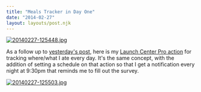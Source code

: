 ```yaml
---
title: "Meals Tracker in Day One"
date: "2014-02-27"
layout: layouts/post.njk
---
```


[![20140227-125448.jpg](images/20140227-125448.jpg)](http://bentsai.files.wordpress.com/2014/02/20140227-125448.jpg)

As a follow up to [yesterday's post](http://bentsai.wordpress.com/2014/02/26/day-one-templates-using-launch-center-pro/), here is my [Launch Center Pro action](http://launchcenterpro.com/k2cdnk) for tracking where/what I ate every day. It's the same concept, with the addition of setting a schedule on that action so that I get a notification every night at 9:30pm that reminds me to fill out the survey.

[![20140227-125503.jpg](images/20140227-125503.jpg)](http://bentsai.files.wordpress.com/2014/02/20140227-125503.jpg)
